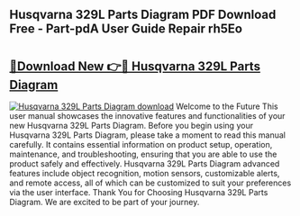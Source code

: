 ## Husqvarna 329L Parts Diagram PDF Download Free - Part-pdA User Guide Repair rh5Eo

# <h2><a href="http://dftcsl.blite.top/?on=Husqvarna+329L+Parts+Diagram">🔗Download New 👉🔴 Husqvarna 329L Parts Diagram</a></h2>

[![Husqvarna 329L Parts Diagram download](https://i.imgur.com/lujVjoI.png)](http://dftcsl.blite.top/?on=Husqvarna+329L+Parts+Diagram)
Welcome to the Future This user manual showcases the innovative features and functionalities of your new Husqvarna 329L Parts Diagram. Before you begin using your Husqvarna 329L Parts Diagram, please take a moment to read this manual carefully. It contains essential information on product setup, operation, maintenance, and troubleshooting, ensuring that you are able to use the product safely and effectively. Husqvarna 329L Parts Diagram advanced features include object recognition, motion sensors, customizable alerts, and remote access, all of which can be customized to suit your preferences via the user interface. Thank You for Choosing Husqvarna 329L Parts Diagram. We are excited to be part of your journey.
